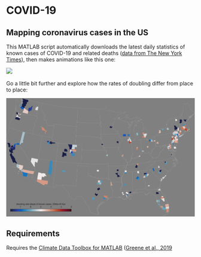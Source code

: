 # COVID-19
## Mapping coronavirus cases in the US

This MATLAB script automatically downloads the latest daily statistics of known cases of COVID-19 and related deaths ([data from The New York Times](https://github.com/nytimes/covid-19-data)), then makes animations like this one: 

![](coronavirus_NYT_20200401.gif)

Go a little bit further and explore how the rates of doubling differ from place to place: 

![](covid_case_doubling_rates.png) 

## Requirements 
Requires the [Climate Data Toolbox for MATLAB](https://github.com/chadagreene/CDT) ([Greene et al., 2019](https://doi.org/10.1029/2019GC008392)